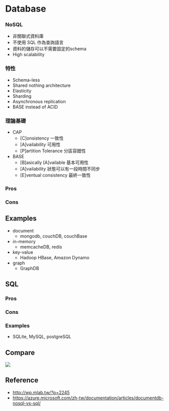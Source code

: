 # Database

### NoSQL
* 非關聯式資料庫
* 不使用 SQL 作為查詢語言
* 資料的儲存可以不需要固定的schema
* High scalability

### 特性
* Schema-less 
* Shared nothing architecture 
* Elasticity
* Sharding 
* Asynchronous replication
* BASE instead of ACID

### 理論基礎
* CAP
  * [C]onsistency 一致性
  * [A]vailability 可用性
  * [P]artition Tolerance 分區容錯性
* BASE
  * [B]asically [A]vailable 基本可用性
  * [A]vailability 狀態可以有一段時間不同步
  * [E]ventual consistency 最終一致性

### Pros

### Cons

## Examples
* document
  * mongodb, couchDB, couchBase
* in-memory
  * memcacheDB, redis
* key-value
  * Hadoop HBase, Amazon Dynamo
* graph
  * GraphDB

## SQL

### Pros

### Cons

### Examples
* SQLite, MySQL, postgreSQL

## Compare
![](https://acom.azurecomcdn.net/80C57D/cdn/mediahandler/docarticles/dpsmedia-prod/azure.microsoft.com/zh-tw/documentation/articles/documentdb-nosql-vs-sql/20160812120527/nosql-vs-sql-comparison.png)

## Reference
* http://wp.mlab.tw/?p=2245
* https://azure.microsoft.com/zh-tw/documentation/articles/documentdb-nosql-vs-sql/
